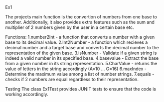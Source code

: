 
Ex1

The projects main function is the convertion of numbers from one base to another. Additionally, it also provides extra features such as the sum and multiplier of 2 numbers given by the user in a certain base etc. 

Functions:
1.number2Int - a function that converts a number with a given base to its decimal value.
2.Int2Number - a function which recieves a   decimal number and a target base and converts the decimal number to the representation of the given base.
3.isNumber - Validate if a given string is indeed a valid number in its specified base.
4.basevalue - Extract the base from a given number in its string representation.
5.CharValue - returns the value of letters in the string accordingly (A=10 ... G=16)
6.maxIndex - Determine the maximum value among a list of number strings.
7.equals - checks if 2 numbers are equal regardless to their representation.

Testing
The class Ex1Test provides JUNIT tests to ensure that the code is working accordingly.
